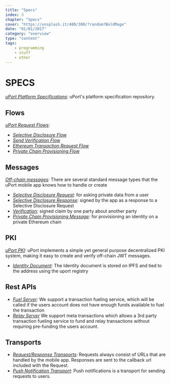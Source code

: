 ```yaml
---
title: "Specs"
index: 3
chapter: "Specs"
cover: "https://unsplash.it/400/300/?random?BoldMage"
date: "01/01/2017"
category: "overview"
type: "content"
tags:
    - programming
    - stuff
    - other
---
```


# SPECS

 _[uPort Platform Specifications](https://github.com/uport-project/specs):_ uPort's platform specification repository.

## **Flows**
 _[uPort Request Flows](https://github.com/uport-project/specs/blob/develop/flows/index.md):_
 * _[Selective Disclosure Flow](https://github.com/uport-project/specs/tree/develop/flows/selectivedisclosure.md)_
 * _[Send Verification Flow](https://github.com/uport-project/specs/tree/develop/flows/verification.md)_
 * _[Ethereum Transaction Request Flow](https://github.com/uport-project/specs/tree/develop/flows/tx.md)_
 * _[Private Chain Provisioning Flow](https://github.com/uport-project/specs/tree/develop/flows/privatechain.md)_


## **Messages**
 _[Off-chain messages](https://github.com/uport-project/specs/blob/develop/messages/index.md):_ There are several standard message types that the uPort mobile app knows how to handle or create
 * _[Selective Disclosure Request](https://github.com/uport-project/specs/blob/develop/messages/sharereq.md):_ for asking private data from a user
 * _[Selective Disclosure Response](https://github.com/uport-project/specs/blob/develop/messages/shareresp.md):_ signed by the app as a response to a Selective Disclosure Request
 * _[Verification](https://github.com/uport-project/specs/blob/develop/messages/verification.md):_ signed claim by one party about another party
 * _[Private Chain Provisioning Message](https://github.com/uport-project/specs/blob/develop/messages/privatechain.md):_ for provisioning an identity on a private Ethereum chain


## **PKI**
  _[uPort PKI](https://github.com/uport-project/specs/blob/develop/pki/index.md):_ uPort implements a simple yet general purpose decentralized PKI system, making it easy to create and verify off-chain JWT messages.
  * _[Identity Document](https://github.com/uport-project/specs/blob/develop/pki/identitydocument.md):_ The Identity document is stored on IPFS and tied to the address using the uport registry


## **Rest APIs**
  * _[Fuel Server](https://github.com/uport-project/specs/blob/develop/rest-apis/fuel-server.md):_ We support a transaction fueling service, which will be called if the users account does not have enough funds available to fuel the transaction
  * _[Relay Server](https://github.com/uport-project/specs/blob/develop/rest-apis/relay-server.md)_ We support meta transactions which allows a 3rd party transaction fueling service to fund and relay transactions without requiring pre-funding the users account.


## **Transports**
 * _[Request/Response Transports](https://github.com/uport-project/specs/blob/develop/transports/index.md#requestresponse-transports):_ Requests always consist of URLs that are handled by the mobile app. Responses are sent to the callback url included with the Request.
 * _[Push Notification Transport](https://github.com/uport-project/specs/blob/develop/transports/push.md):_ Push notifications is a transport for sending requests to users.
